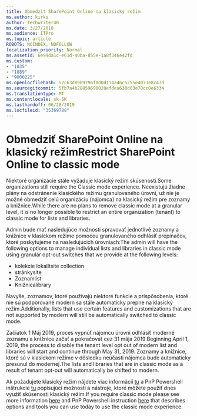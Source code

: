 ```yaml
---
title: Obmedziť SharePoint Online na klasický režim
ms.author: kirks
author: Techwriter40
ms.date: 3/27/2018
ms.audience: ITPro
ms.topic: article
ROBOTS: NOINDEX, NOFOLLOW
localization_priority: Normal
ms.assetid: 6e99da1c-e61d-40ba-855e-1a8f346e42fd
ms.custom:
- "1835"
- "1889"
- "9000225"
ms.openlocfilehash: 52c63d8909796f8d0d114a46c5255e4073e8c47d
ms.sourcegitcommit: 5fb7a4b28859690020efdea630d03e70cc0e6334
ms.translationtype: MT
ms.contentlocale: sk-SK
ms.lasthandoff: 06/28/2019
ms.locfileid: "35369788"
---
```

# <a name="restrict-sharepoint-online-to-classic-mode"></a><span data-ttu-id="ba828-102">Obmedziť SharePoint Online na klasický režim</span><span class="sxs-lookup"><span data-stu-id="ba828-102">Restrict SharePoint Online to classic mode</span></span>

<span data-ttu-id="ba828-103">Niektoré organizácie stále vyžaduje klasický režim skúsenosti.</span><span class="sxs-lookup"><span data-stu-id="ba828-103">Some organizations still require the Classic mode experience.</span></span> <span data-ttu-id="ba828-104">Neexistujú žiadne plány na odstránenie klasického režimu granulovaného úrovni, už nie je možné obmedziť celú organizáciu (nájomca) na klasický režim pre zoznamy a knižnice.</span><span class="sxs-lookup"><span data-stu-id="ba828-104">While there are no plans to remove classic mode at a granular level, it is no longer possible to restrict an entire organization (tenant) to classic mode for lists and libraries.</span></span>

<span data-ttu-id="ba828-105">Admin bude mať nasledujúce možnosti spravovať jednotlivé zoznamy a knižnice v klasickom režime pomocou granulovaného odhlásiť prepínačov, ktoré poskytujeme na nasledujúcich úrovniach:</span><span class="sxs-lookup"><span data-stu-id="ba828-105">The admin will have the following options to manage individual lists and libraries in classic mode using granular opt-out switches that we provide at the following levels:</span></span>

- <span data-ttu-id="ba828-106">kolekcie lokalít</span><span class="sxs-lookup"><span data-stu-id="ba828-106">site collection</span></span>
- <span data-ttu-id="ba828-107">stránky</span><span class="sxs-lookup"><span data-stu-id="ba828-107">site</span></span>
- <span data-ttu-id="ba828-108">Zoznam</span><span class="sxs-lookup"><span data-stu-id="ba828-108">list</span></span>
- <span data-ttu-id="ba828-109">Knižnica</span><span class="sxs-lookup"><span data-stu-id="ba828-109">library</span></span>

<span data-ttu-id="ba828-110">Navyše, zoznamov, ktoré používajú niektoré funkcie a prispôsobenia, ktoré nie sú podporované modern sa stále automaticky prepne na klasický režim.</span><span class="sxs-lookup"><span data-stu-id="ba828-110">Additionally, lists that use certain features and customizations that are not supported by modern will still be automatically switched to classic mode.</span></span>

<span data-ttu-id="ba828-111">Začiatok 1 Máj 2019, proces vypnúť nájomcu úrovni odhlásiť moderné zoznamu a knižnice začať a pokračovať cez 31 mája 2019.</span><span class="sxs-lookup"><span data-stu-id="ba828-111">Beginning April 1, 2019, the process to disable the tenant level opt out of modern list and libraries will start and continue through May 31, 2019.</span></span>  <span data-ttu-id="ba828-112">Zoznamy a knižnice, ktoré sú v klasickom režime v dôsledku neúčasti nájomca bude automaticky presunul do modernej.</span><span class="sxs-lookup"><span data-stu-id="ba828-112">The lists and libraries that are in classic mode as a result of tenant opt-out will automatically be shifted to modern.</span></span>

<span data-ttu-id="ba828-113">Ak požadujete klasický režim nájdete viac informácií [tu](https://techcommunity.microsoft.com/t5/Microsoft-SharePoint-Blog/Delivering-SharePoint-modern-experiences/ba-p/315023) a PnP Powershell inštrukcie [tu](https://docs.microsoft.com/sharepoint/dev/transform/modernize-userinterface-lists-and-libraries-optout) popisujúci možnosti a nástroje, ktoré môžete použiť dnes využiť skúsenosti klasický režim.</span><span class="sxs-lookup"><span data-stu-id="ba828-113">If you require classic mode please see more information [here](https://techcommunity.microsoft.com/t5/Microsoft-SharePoint-Blog/Delivering-SharePoint-modern-experiences/ba-p/315023) and PnP Powershell instruction [here](https://docs.microsoft.com/sharepoint/dev/transform/modernize-userinterface-lists-and-libraries-optout) that describes options and tools you can use today to use the classic mode experience.</span></span>
